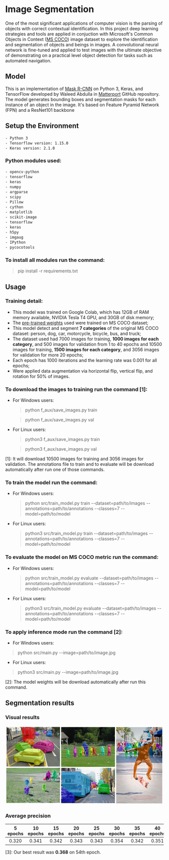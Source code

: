 # Image Segmentation

One of the most significant applications of computer vision is the parsing of objects with correct contextual identification. In this project deep learning strategies and tools are applied in conjuction with Microsoft's Common Objects in Context ([MS COCO](https://cocodataset.org/#home)) image dataset to explore the identification and segmentation of objects and beings in images. A convolutional neural network is fine-tuned and applied to test images with the ultimate objective of demonstrating on a practical level object detection for tasks such as automated navigation.

## Model

This is an implementation of [Mask R-CNN](https://arxiv.org/abs/1703.06870) on Python 3, Keras, and TensorFlow developed by Waleed Abdulla in [Matterport](https://github.com/matterport/Mask_RCNN) GitHub repository. The model generates bounding boxes and segmentation masks for each instance of an object in the image. It's based on Feature Pyramid Network (FPN) and a ResNet101 backbone

## Setup the Environment

    - Python 3
    - Tensorflow version: 1.15.0
    - Keras version: 2.1.0

### Python modules used:
    - opencv-python 
    - tensorflow
    - keras 
    - numpy
    - argparse
    - scipy
    - Pillow
    - cython
    - matplotlib
    - scikit-image
    - tensorflow
    - keras
    - h5py
    - imgaug
    - IPython
    - pycocotools

### To install all modules run the command:
>pip install -r requirements.txt

## Usage 

### Training detail:
* This model was trained on Google Colab, which has 12GB of RAM memory available, NVIDIA Tesla T4 GPU, and 30GB of disk memory;
* The [pre-trained weights](https://github.com/matterport/Mask_RCNN/releases/download/v2.0/mask_rcnn_coco.h5) used were trained on MS COCO dataset;
* This model detect and segment **7 categories** of the original MS COCO dataset: person, dog, car, motorcycle, bicycle, bus, and truck;
* The dataset used had 7000 images for training, **1000 images for each category**, and 500 images for validation from 1 to 40 epochs and 10500 images for training, **1500 images for each category**, and 3056 images for validation for more 20 epochs;
* Each epoch has 1000 iterations and the learning rate was 0.001 for all epochs;
* Were applied data augmentation via horizontal flip, vertical flip, and rotation for 50% of images.

### To download the images to training run the command [1]:
- For Windows users:
    >python f_aux/save_images.py train

    >python f_aux/save_images.py val
- For Linux users:
    >python3 f_aux/save_images.py train

    >python3 f_aux/save_images.py val

[1]: It will download 10500 images for training and 3056 images for validation. The annotations file to train and to evaluate will be download automatically after run one of those commands. 

### To train the model run the command:
- For Windows users:
    >python src/train_model.py train --dataset=path/to/images --annotations=path/to/annotations --classes=7 --model=path/to/model
- For Linux users:
    >python3 src/train_model.py train --dataset=path/to/images --annotations=path/to/annotations --classes=7 --model=path/to/model

### To evaluate the model on MS COCO metric run the command:
- For Windows users:
    >python src/train_model.py evaluate --dataset=path/to/images --annotations=path/to/annotations --classes=7 --model=path/to/model
- For Linux users:
    >python3 src/train_model.py evaluate --dataset=path/to/images --annotations=path/to/annotations --classes=7 --model=path/to/model

### To apply inference mode run the command [2]:
- For Windows users:
>python src/main.py --image=path/to/image.jpg
- For Linux users:
>python3 src/main.py --image=path/to/image.jpg

[2]: The model weights will be download automatically after run this command.

## Segmentation results

### Visual results
![alt text](images/colagem_readme.PNG)

### Average precision

| 5 epochs | 10 epochs | 15 epochs | 20 epochs | 25 epochs | 30 epochs | 35 epochs | 40 epochs | 45 epochs | 50 epochs | 55 epochs[3] | 60 epochs |
|:--------:|:---------:|:---------:|:---------:|:---------:|:---------:|:---------:|:---------:|:---------:|:---------:|:---------:|:---------:|
|   0.320  |   0.341   |   0.342   |   0.343   |   0.343   |   0.354   |   0.342   |   0.351   |   0.347   |   0.363   |   0.367   |   0.359   |

[3]: Our best result was **0.368** on 54th epoch.
